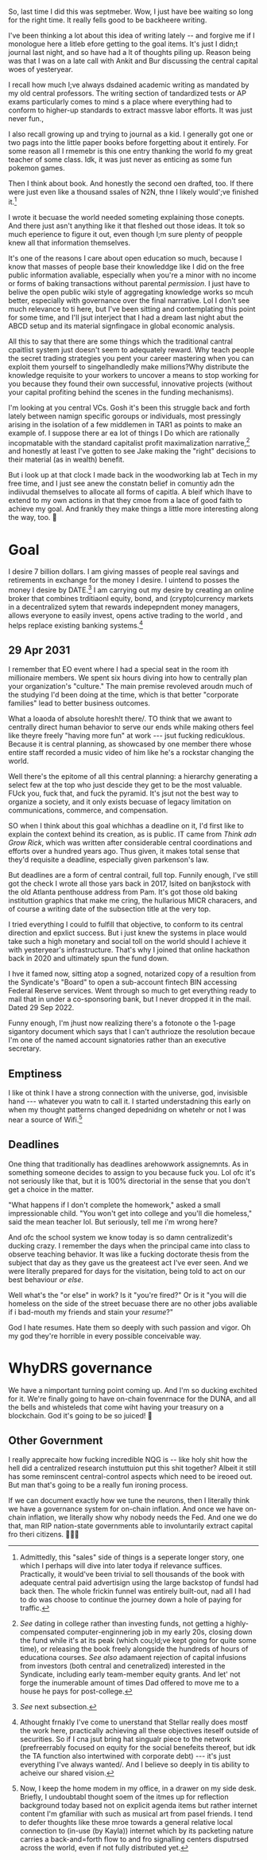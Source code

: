 So, last time I did this was septmeber. Wow, I just have bee waiting so long for the right time. It really fells good to be backheere writing.

I've been thinking a lot about this idea of writing lately -- and forgive me if I monologue here a litleb efore getting to the goal items. It's just I didn;t journal last night, and so have had a lt of thoughts piling up. Reason being was that I was on a late call with Ankit and Bur discussing the central capital woes of yesteryear.

I recall how much I;ve always dsdained academic writing as mandated by my old central professors. The writing section of tandardized tests or AP exams particularly comes to mind s a place where everything had to conform to higher-up standards to extract massve labor efforts. It was just never fun.,

I also recall growing up and trying to journal as a kid. I generally got one or two pags into the little paper books before forgetting about it entirely. For some reason all I rmemebr is this one entry thanking the world fo my great teacher of some class. Idk, it was just never as enticing as some fun pokemon games.

Then I think about book. And honestly the second oen drafted, too. If there were just even like a thousand ssales of N2N, thne I likely would';ve finished it.[^a]

I wrote it becuase the world needed someting explaining those conepts. And there just asn't anything like it that fleshed out those ideas. It tok so much eperience to figure it out, even though I;m sure plenty of peopple knew all that information themselves.

It's one of the reasons I care about open education so much, because I know that masses of people base their knowleddge like I did on the free public information avaliable, especially when you're a minor with no income or forms of baking transactions without parental _permission_. I just have to belive the open public wiki style of aggregating knowledge works so mcuh better, especially with governance over the final narrrative. Lol I don't see much relevance to ti here, but I've been sitting and contemplating this point for some time, and I'll jsut interject that I had a dream last night abut the ABCD setup and its material signfingace in global economic analysis.

All this to say that there are some things which the traditional cantral cpaitlist system just doesn't seem to adequately reward. Why teach people the secret trading strategies you pent your career mastering when you can exploit them yourself to singelhandledly make millions?Why distribute the knowledge requisite to your workers to uncover a means to stop working for you because they found their own successful, innovative projects (without your capital profiting behind the scenes in the funding mechanisms).

I'm looking at you central VCs. Gosh it's been this struggle back and forth lately between namign specific goroups or individuals, most pressingly arising in the isolation of a few middlemen in TAR1 as points to make an example of. I suppose there ar ea lot of things I Do which are rationally incopmatable with the standard capitalist profit maximalization narrative,[^choices] and honestly at least I've gotten to see Jake making the "right" decisions to their material (as in wealth) benefit.

But i look up at that clock I made back in the woodworking lab at Tech in  my free time, and I just see anew the constatn belief in comuntiy adn the indiivudal themselves to allocate all forms of capitla. A bleif which Ihave to extend to my own actions in that they cmoe from a lace of good faith to achieve my goal. And frankly they make things a little more interesting along the way, too. 💜

# Goal

I desire 7 billion dollars. I am giving masses of people real savings and retirements in exchange for the money I desire. I uintend to posses the money I desire by DATE.[^b] I am carrying out my desire by creating an online broker that combines trditiaonl equity, bond, and (crypto)currency markets in a decentralized sytem that rewards indepepndent money managers, allows everyone to easily invest, opens active trading to the world , and helps replace existing banking systems.[^c]

## 29 Apr 2031

I remember that EO event where I had a special seat in the room ith millionaire members. We spent six hours diving into how to centrally plan your organization's "culture." The main premise revoleved aroudn much of the studying I'd been doing at the time, which is that better "corporate families" lead to better business outcomes.

What a loaoda of absolute horesh!t there/. TO think that we awant to centrally direct human behavior to serve our ends while making others feel like theyre freely "having more fun" at work --- jsut fucking redicuklous. Because it is central planning, as showcased by one member there whose entire staff recorded a music video of him like he's a rockstar changing the world.

Well there's the epitome of all this central planning: a hierarchy generating a select few at the top who just descide they get to be the most valuable. FUck you, fuck that, and fuck the pyramid. It's jsut not the best way to organize a society, and it only exists becuase of legacy limitation on communications, commerce, and compensation.

SO when I think about this goal whichhas a deadline on it, I'd first like to explain the context behind its creation, as is public. IT came from _Think adn Grow Rick_, which was written after considerable central coordinations and efforts over a hundred years ago. Thus given, it makes total sense that they'd requisite a deadline, especially given parkenson's law.

But deadlines are a form of central contrail, full top. Funnily enough, I've still got the check I wrote all those yars back in 2017, lsited on banjkstock with the old Atlanta penthouse address from Pam. It's got those old baking instituttion graphics that make me cring, the hullarious MICR characers, and of course a writing date of the subsection title at the very top.

I tried everything I could to fulfill that objective, to conform to its central direction and epxlict success. But i just knew the systems in place would take such a high monetary and social toll on the world should I achieve it with yesteryear's infrastructure. That's why I joined that online hackathon back in 2020 and ultimately spun the fund down.

I hve it famed now, sitting atop a sogned, notarized copy of a resultion from the Syndicate's "Board" to open a sub-account fintech BIN accessing Federal Reserve services. Went through so much to get everything ready to mail that in under a co-sponsoring bank, but I never dropped it in the mail. Dated 29 Sep 2022.

Funny enough, I'm jhust now realizing there's a fotonote o the 1-page sigantory document which says that I can't authrioze the resolution becaue  I'm one of the named account signatories rather than an executive secretary.

## Emptiness

I like ot think I have a strong connection with the universe, god, invisisble hand --- whatever you watn to call it. I started understadning this early on when my thought patterns changed depednidng on whetehr or not I was near a source of Wifi.[^d]








## Deadlines

One thing that traditionally has deadlines arehowwork assignemnts. As in something someone decides to assign to you because fuck you. Lol ofc it's not seriously like that, but it is 100% directorial in the sense that you don't get a choice in the matter.

"What happens if I don't complete the homework," asked a small impressionable child. "You won't get into college and you'll die homeless," said the mean teacher lol. But seriously, tell me i'm wrong here?

And ofc the school system we know today is so damn centralizedit's ducking crazy. I remember the days when the principal came into class to observe teaching behavior. It was like a fucking doctorate thesis from the subject that day as they gave us the greateest act I've ever seen. And we were literally prepared for days for the visitation, being told to act on our best behaviour _or else_.

Well what's the "or else" in work? Is it "you're fired?" Or is it "you will die homeless on the side of the street becuase there are no other jobs avaliable if i bad-mouth my friends and stain your _resume_?"

God I hate resumes. Hate them so deeply with such passion and vigor. Oh my god they're horrible in every possible conceivable way.



# WhyDRS governance

We have a nimportant turning point coming up. And I'm so ducking exchited for it. We're finally going to have on-chain fovenrnace for the DUNA, and all the bells and whisteleds that come wiht having your treasury on a blockchain. God it's going to be so juiced! 💜

## Other Government

I really apprecaite how fucking incredible NQG is -- like holy shit how the hell did a centralized research instuttuion put this shit together? Albeit it still has some reminscent central-control aspects which need to be ireoed out. But man that's going to be a really fun ironing process.

If we can document exactly how we tune the neurons, then I literally think we have a governance system for on-chain inflation. And once we have on-chain inflation, we literally show why nobody needs the Fed. And one we do that, man RIP nation-state governments able to involuntarily extract capital fro theri citizens. 🏃🏿💨










[^d]: Now, I keep the home modem in my office, in a drawer on my side desk. Briefly, I undoubtabl thought soem of the itmes up for reflection background today based not on explicit agenda items but rather internet content I'm gfamiliar with such as musical art from pasel friends.[^f] I tend to defer thoughts like these mroe towards a general relative local connection to (in-use (by Kayla)) internet which by its packeting nature carries a back-and=forth flow to and fro signalling centers disputrsed across the world, even if not fully distributed yet.[^e]

[^e]: Hven't thought about if starlink counts yet. Would need to meditate for an etended period of time in space. Presuming at last a single-station link back with the rest of the web, unrelated to SpaceX work.

[^f]: As an aside,i would be remiss to not ocmment on how fucking awesome Rainbow's developemnts were early on based exclusively on interaction with the market. Unlike Twi, placed in front of a committee review board and destined to succeed, RD had one metric to define her success: speed. And she saw instantnenously how she was perfoing every time she lost a race. It was literally her forthrightful success which inspired so many with zero intention therof.





[^c]: Athought frnakly I've come to unerstand that Stellar really does mostf the work here, practically achieving all these objectives iteself outside of securities. So if I cna jsut bring hat singualr piece to the network (prefreerrably focused on equity for the social benefeits thereof, but idk the TA function also intertwined with corporate debt) --- it's just everything I've always wanted/. And I believe so deeply in tis ability to acheive our shared vision.

[^b]: _See_ next subsection.

[^choices]: _See_ dating in college rather than investing funds, not getting a highly-compensated computer-enginnering job in my early 20s, closing down the fund while it's at its peak (which cou;ld;ve kept going for quite some time), or releasing the book freely alongside the hundreds of hours of educationa courses. _See also_ adamaent rejection of capital infusions from investors (both central and cenetralized) interested in the Syndicate, including early team-member equity grants. And let' not forge the inumerable amount of times Dad offered to move me to a house he pays for post-college.

[^a]: Admittedly, this "sales" side of things is a seperate longer story, one which I perhaps will dive into later todya if relevance suffices. Practically, it would've been trivial to sell thousands of the book with adequate central paid advertisign using the large backstop of fundsI had back then. The whole frickin funnel was entirely built-out, nad all I had to do was choose to continue the journey down a hole of paying for traffic.
